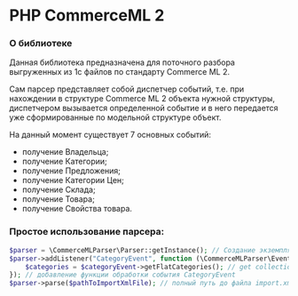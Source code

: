 PHP CommerceML 2
==============

### О библиотеке
Данная библиотека предназначена для поточного разбора выгруженных из 1с файлов по стандарту Commerce ML 2.

Сам парсер представляет собой диспетчер событий, т.е. при нахождении в структуре Commerce ML 2 объекта нужной структуры, диспетчером вызывается определенной событие и в него передается уже сформированные по модельной структуре объект.

На данный момент существует 7 основных событий:

* получение Владельца;
* получение Категории;
* получение Предложения;
* получение Категории Цен;
* получение Склада;
* получение Товара;
* получение Свойства товара.

### Простое использование парсера:

```php
$parser = \CommerceMLParser\Parser::getInstance(); // Создание экземпляра класса парсера
$parser->addListener("CategoryEvent", function (\CommerceMLParser\Event\CategoryEvent $categoryEvent) {
    $categories = $categoryEvent->getFlatCategories(); // get collection of Category's
}); // добавление функции обработки события CategoryEvent
$parser->parse($pathToImportXmlFile); // полный путь до файла import.xml (Commerce ML 2) выгрузки из 1с
```
